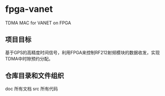 # fpga-vanet
TDMA MAC for VANET on FPGA

## 项目目标

基于GPS的高精度时间信号，利用FPGA来控制RF212射频模块的数据收发，实现TDMA中时隙预约分配。

## 仓库目录和文件组织
doc 所有文档
src 所有代码
